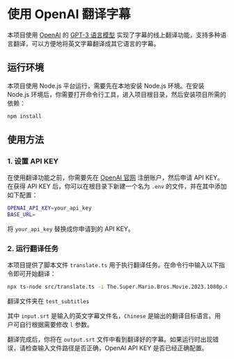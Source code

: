 # 使用 OpenAI 翻译字幕

本项目使用 [OpenAI](https://openai.com/) 的 [GPT-3 语言模型](https://openai.com/gpt-3/) 实现了字幕的线上翻译功能，支持多种语言翻译，可以方便地将英文字幕翻译成其它语言的字幕。

## 运行环境

本项目使用 Node.js 平台运行，需要先在本地安装 Node.js 环境。在安装 Node.js 环境后，你需要打开命令行工具，进入项目根目录，然后安装项目所需的依赖：

```sh
npm install
```

## 使用方法

### 1. 设置 API KEY

在使用翻译功能之前，你需要先在 [OpenAI 官网](https://beta.openai.com/signup/) 注册账户，然后申请 API KEY。在获得 API KEY 后，你可以在根目录下新建一个名为 `.env` 的文件，并在其中添加如下配置：

```sh
OPENAI_API_KEY=your_api_key
BASE_URL=
```

将 `your_api_key` 替换成你申请到的 API KEY。

### 2. 运行翻译任务

本项目提供了脚本文件 `translate.ts` 用于执行翻译任务。在命令行中输入以下指令即可开始翻译：

```sh
npx ts-node src/translate.ts -i The.Super.Mario.Bros.Movie.2023.1080p.Cam.X264.Will1869.srt -o output.srt -l Chinese
```

翻译文件夹在 `test_subtitles`

其中 `input.srt` 是输入的英文字幕文件名，`Chinese` 是输出的翻译目标语言。用户可自行根据需要修改 `l` 参数。

翻译完成后，你将在 `output.srt` 文件中看到翻译好的字幕。如果运行时出现错误，请检查输入文件路径是否正确，OpenAI API KEY 是否已经正确配置。

